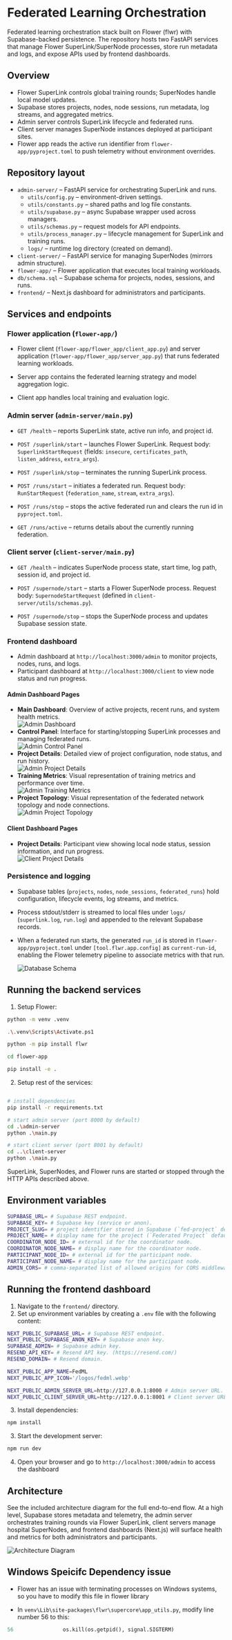 # Federated Learning Orchestration

Federated learning orchestration stack built on Flower (flwr) with Supabase-backed persistence. 
The repository hosts two FastAPI services that manage Flower SuperLink/SuperNode processes, store run metadata and logs, and expose APIs used by frontend dashboards.

## Overview
- Flower SuperLink controls global training rounds; SuperNodes handle local model updates.
- Supabase stores projects, nodes, node sessions, run metadata, log streams, and aggregated metrics.
- Admin server controls SuperLink lifecycle and federated runs.
- Client server manages SuperNode instances deployed at participant sites.
- Flower app reads the active run identifier from `flower-app/pyproject.toml` to push telemetry without environment overrides.

## Repository layout
- `admin-server/` – FastAPI service for orchestrating SuperLink and runs.
  - `utils/config.py` – environment-driven settings.
  - `utils/constants.py` – shared paths and log file constants.
  - `utils/supabase.py` – async Supabase wrapper used across managers.
  - `utils/schemas.py` – request models for API endpoints.
  - `utils/process_manager.py` – lifecycle management for SuperLink and training runs.
  - `logs/` – runtime log directory (created on demand).
- `client-server/` – FastAPI service for managing SuperNodes (mirrors admin structure).
- `flower-app/` – Flower application that executes local training workloads.
- `db/schema.sql` – Supabase schema for projects, nodes, sessions, and runs.
- `frontend/` – Next.js dashboard for administrators and participants.

## Services and endpoints

### Flower application (`flower-app/`)
- Flower client (`flower-app/flower_app/client_app.py`) and server application (`flower-app/flower_app/server_app.py`) that runs federated learning workloads.

- Server app contains the federated learning strategy and model aggregation logic.

- Client app handles local training and evaluation logic.

### Admin server (`admin-server/main.py`)
- `GET /health` – reports SuperLink state, active run info, and project id.

- `POST /superlink/start` – launches Flower SuperLink. Request body: `SuperlinkStartRequest` (fields: `insecure`, `certificates_path`, `listen_address`, `extra_args`).

- `POST /superlink/stop` – terminates the running SuperLink process.

- `POST /runs/start` – initiates a federated run. Request body: `RunStartRequest` (`federation_name`, `stream`, `extra_args`).

- `POST /runs/stop` – stops the active federated run and clears the run id in `pyproject.toml`.

- `GET /runs/active` – returns details about the currently running federation.

### Client server (`client-server/main.py`)
- `GET /health` – indicates SuperNode process state, start time, log path, session id, and project id.

- `POST /supernode/start` – starts a Flower SuperNode process. Request body: `SupernodeStartRequest` (defined in `client-server/utils/schemas.py`).

- `POST /supernode/stop` – stops the SuperNode process and updates Supabase session state.

### Frontend dashboard
- Admin dashboard at `http://localhost:3000/admin` to monitor projects, nodes, runs, and logs.
- Participant dashboard at `http://localhost:3000/client` to view node status and run progress.

#### Admin Dashboard Pages
- **Main Dashboard**: Overview of active projects, recent runs, and system health metrics.  
  ![Admin Dashboard](./frontend/public/landing/fedml-admin-dash.png)
- **Control Panel**: Interface for starting/stopping SuperLink processes and managing federated runs.  
  ![Admin Control Panel](./frontend/public/landing/fedml-admin-control-panel.png)
- **Project Details**: Detailed view of project configuration, node status, and run history.  
  ![Admin Project Details](./frontend/public/landing/fedml-admin-project-details.png)
- **Training Metrics**: Visual representation of training metrics and performance over time.  
  ![Admin Training Metrics](./frontend/public/landing/fedml-admin-run-details.png)
- **Project Topology**: Visual representation of the federated network topology and node connections.  
  ![Admin Project Topology](./frontend/public/landing/fedml-admin-project-details-topology.png)

#### Client Dashboard Pages
- **Project Details**: Participant view showing local node status, session information, and run progress.  
  ![Client Project Details](./frontend/public/landing/fedml-client-project-details.png)

### Persistence and logging
- Supabase tables (`projects`, `nodes`, `node_sessions`, `federated_runs`) hold configuration, lifecycle events, log streams, and metrics.

- Process stdout/stderr is streamed to local files under `logs/` (`superlink.log`, `run.log`) and appended to the relevant Supabase records.

- When a federated run starts, the generated `run_id` is stored in `flower-app/pyproject.toml` under `[tool.flwr.app.config]` as `current-run-id`, enabling the Flower telemetry pipeline to associate metrics with that run.

  ![Database Schema](./docs/fedml-schema.png)

## Running the backend services 

1. Setup Flower:

```bash
python -m venv .venv

.\.venv\Scripts\Activate.ps1

python -m pip install flwr

cd flower-app

pip install -e .
```


2. Setup rest of the services:

```bash

# install dependencies
pip install -r requirements.txt

# start admin server (port 8000 by default)
cd .\admin-server
python .\main.py

# start client server (port 8001 by default)
cd ..\client-server
python .\main.py

```

SuperLink, SuperNodes, and Flower runs are started or stopped through the HTTP APIs described above.

## Environment variables

```bash
SUPABASE_URL= # Supabase REST endpoint.
SUPABASE_KEY= # Supabase key (service or anon).
PROJECT_SLUG= # project identifier stored in Supabase (`fed-project` default).
PROJECT_NAME= # display name for the project (`Federated Project` default).
COORDINATOR_NODE_ID= # external id for the coordinator node.
COORDINATOR_NODE_NAME= # display name for the coordinator node.
PARTICIPANT_NODE_ID= # external id for the participant node.
PARTICIPANT_NODE_NAME= # display name for the participant node.
ADMIN_CORS= # comma-separated list of allowed origins for CORS middleware (defaults to `*`).

```


## Running the frontend dashboard

1. Navigate to the `frontend/` directory.
2. Set up environment variables by creating a `.env` file with the following content:

```bash
NEXT_PUBLIC_SUPABASE_URL= # Supabase REST endpoint.
NEXT_PUBLIC_SUPABASE_ANON_KEY= # Supabase anon key.
SUPABASE_ADMIN= # Supabase admin key.
RESEND_API_KEY= # Resend API key. (https://resend.com/)
RESEND_DOMAIN= # Resend domain.

NEXT_PUBLIC_APP_NAME=FedML
NEXT_PUBLIC_APP_ICON='/logos/fedml.webp'

NEXT_PUBLIC_ADMIN_SERVER_URL=http://127.0.0.1:8000 # Admin server URL.
NEXT_PUBLIC_CLIENT_SERVER_URL=http://127.0.0.1:8001 # Client server URL.

```

3. Install dependencies:

```bash
npm install
```
3. Start the development server:

```bash
npm run dev
```
4. Open your browser and go to `http://localhost:3000/admin` to access the dashboard


## Architecture
See the included architecture diagram for the full end-to-end flow. At a high level, Supabase stores metadata and telemetry, the admin server orchestrates training rounds via Flower SuperLink, client servers manage hospital SuperNodes, and frontend dashboards (Next.js) will surface health and metrics for both administrators and participants.

![Architecture Diagram](./docs/fedml-architecture.png)


## Windows Speicifc Dependency issue

- Flower has an issue with terminating processes on Windows systems, so you have to modify this file in flower library

- In `venv\Lib\site-packages\flwr\supercore\app_utils.py`, modify line number 56 to this: 

```python
56                os.kill(os.getpid(), signal.SIGTERM)
```